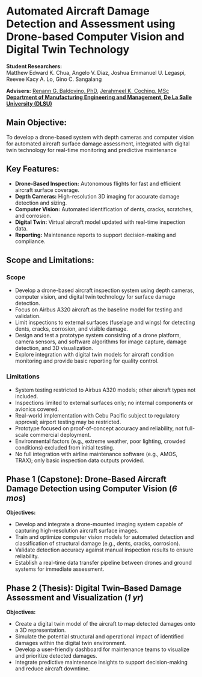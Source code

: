 # Automated Aircraft Damage Detection and Assessment using Drone-based Computer Vision and Digital Twin Technology

**Student Researchers:**  
Matthew Edward K. Chua, Angelo V. Diaz, Joshua Emmanuel U. Legaspi, Reevee Kacy A. Lo, Gino C. Sangalang

**Advisers:**
[Renann G. Baldovino, PhD](https://www.dlsu.edu.ph/colleges/gcoe/academic-departments/manufacturing-engineering-management/faculty-profile/renann-baldovino/), [Jerahmeel K. Coching. MSc](https://www.dlsu.edu.ph/colleges/gcoe/academic-departments/manufacturing-engineering-management/faculty-profile/jerahmeel-coching/)  
**[Department of Manufacturing Engineering and Management, De La Salle University (DLSU)](https://www.dlsu.edu.ph/colleges/gcoe/academic-departments/manufacturing-engineering-management/)**  

## Main Objective:
To develop a drone-based system with depth cameras and computer vision for automated aircraft surface damage assessment, integrated with digital twin technology for real-time monitoring and predictive maintenance

## Key Features:
- **Drone-Based Inspection:** Autonomous flights for fast and efficient aircraft surface coverage.  
- **Depth Cameras:** High-resolution 3D imaging for accurate damage detection and sizing.  
- **Computer Vision:** Automated identification of dents, cracks, scratches, and corrosion.  
- **Digital Twin:** Virtual aircraft model updated with real-time inspection data.  
- **Reporting:** Maintenance reports to support decision-making and compliance.  

## Scope and Limitations:
### Scope  
- Develop a drone-based aircraft inspection system using depth cameras, computer vision, and digital twin technology for surface damage detection.  
- Focus on Airbus A320 aircraft as the baseline model for testing and validation.  
- Limit inspections to external surfaces (fuselage and wings) for detecting dents, cracks, corrosion, and visible damage.  
- Design and test a prototype system consisting of a drone platform, camera sensors, and software algorithms for image capture, damage detection, and 3D visualization.  
- Explore integration with digital twin models for aircraft condition monitoring and provide basic reporting for quality control.  

### Limitations  
- System testing restricted to Airbus A320 models; other aircraft types not included.  
- Inspections limited to external surfaces only; no internal components or avionics covered.  
- Real-world implementation with Cebu Pacific subject to regulatory approval; airport testing may be restricted.  
- Prototype focused on proof-of-concept accuracy and reliability, not full-scale commercial deployment.  
- Environmental factors (e.g., extreme weather, poor lighting, crowded conditions) excluded from initial testing.  
- No full integration with airline maintenance software (e.g., AMOS, TRAX); only basic inspection data outputs provided.  

## Phase 1 (Capstone): Drone-Based Aircraft Damage Detection using Computer Vision (_6 mos_) 
**Objectives:**  
- Develop and integrate a drone-mounted imaging system capable of capturing high-resolution aircraft surface images.  
- Train and optimize computer vision models for automated detection and classification of structural damage (e.g., dents, cracks, corrosion).  
- Validate detection accuracy against manual inspection results to ensure reliability.  
- Establish a real-time data transfer pipeline between drones and ground systems for immediate assessment.  

## Phase 2 (Thesis): Digital Twin–Based Damage Assessment and Visualization (_1 yr_)
**Objectives:**  
- Create a digital twin model of the aircraft to map detected damages onto a 3D representation.  
- Simulate the potential structural and operational impact of identified damages within the digital twin environment.  
- Develop a user-friendly dashboard for maintenance teams to visualize and prioritize detected damages.  
- Integrate predictive maintenance insights to support decision-making and reduce aircraft downtime.  
